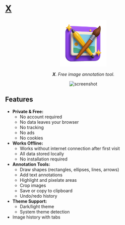 # [X](https://x.pablopunk.com)

<p align="center">
  <img src="https://github.com/pablopunk/x/blob/main/public/logo.png?raw=true" alt="logo" width="150px" />
</p>

<p align="center">
  <i><b>X</b>. Free image annotation tool.</i>
</p>

<p align="center">
  <img src="https:////github.com/pablopunk/x/blob/main/public/screenshot.webp?raw=true" alt="screenshot" width="80%" />
</p>

## Features

- **Private & Free:**
  - No account required
  - No data leaves your browser
  - No tracking
  - No ads
  - No cookies
- **Works Offline:**
  - Works without internet connection after first visit
  - All data stored locally
  - No installation required
- **Annotation Tools:**
  - Draw shapes (rectangles, ellipses, lines, arrows)
  - Add text annotations
  - Highlight and pixelate areas
  - Crop images
  - Save or copy to clipboard
  - Undo/redo history
- **Theme Support:**
  - Dark/light theme
  - System theme detection
- Image history with tabs

